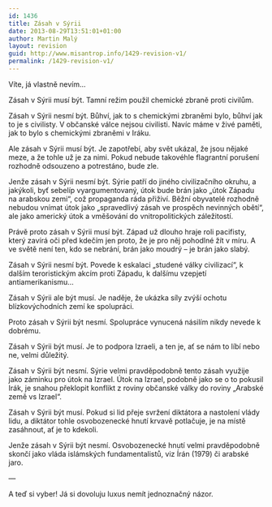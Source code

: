 ```yaml
---
id: 1436
title: Zásah v Sýrii
date: 2013-08-29T13:51:01+01:00
author: Martin Malý
layout: revision
guid: http://www.misantrop.info/1429-revision-v1/
permalink: /1429-revision-v1/
---
```

Víte, já vlastně nevím&#8230;

<!--more-->

Zásah v Sýrii musí být. Tamní režim použil chemické zbraně proti civilům.

Zásah v Sýrii nesmí být. Bůhví, jak to s chemickými zbraněmi bylo, bůhví jak to je s civilisty. V občanské válce nejsou civilisti. Navíc máme v živé paměti, jak to bylo s chemickými zbraněmi v Iráku.

Ale zásah v Sýrii musí být. Je zapotřebí, aby svět ukázal, že jsou nějaké meze, a že tohle už je za nimi. Pokud nebude takovéhle flagrantní porušení rozhodně odsouzeno a potrestáno, bude zle.

Jenže zásah v Sýrii nesmí být. Sýrie patří do jiného civilizačního okruhu, a jakýkoli, byť sebelíp vyargumentovaný, útok bude brán jako &#8222;útok Západu na arabskou zemi&#8220;, což propaganda ráda přiživí. Běžní obyvatelé rozhodně nebudou vnímat útok jako &#8222;spravedlivý zásah ve prospěch nevinných obětí&#8220;, ale jako americký útok a vměšování do vnitropolitických záležitostí.

Právě proto zásah v Sýrii musí být. Západ už dlouho hraje roli pacifisty, který zavírá oči před kdečím jen proto, že je pro něj pohodlné žít v míru. A ve světě není ten, kdo se nebrání, brán jako moudrý &#8211; je brán jako slabý.

Zásah v Sýrii nesmí být. Povede k eskalaci &#8222;studené války civilizací&#8220;, k dalším teroristickým akcím proti Západu, k dalšímu vzepjetí antiamerikanismu&#8230;

Zásah v Sýrii ale být musí. Je naděje, že ukázka síly zvýší ochotu blízkovýchodních zemí ke spolupráci.

Proto zásah v Sýrii být nesmí. Spolupráce vynucená násilím nikdy nevede k dobrému.

Zásah v Sýrii být musí. Je to podpora Izraeli, a ten je, ať se nám to líbí nebo ne, velmi důležitý.

Zásah v Sýrii být nesmí. Sýrie velmi pravděpodobně tento zásah využije jako záminku pro útok na Izrael. Útok na Izrael, podobně jako se o to pokusil Irák, je snahou překlopit konflikt z roviny občanské války do roviny &#8222;Arabské země vs Izrael&#8220;.

Zásah v Sýrii být musí. Pokud si lid přeje svržení diktátora a nastolení vlády lidu, a diktátor tohle osvobozenecké hnutí krvavě potlačuje, je na místě zasáhnout, ať je to kdekoli.

Jenže zásah v Sýrii být nesmí. Osvobozenecké hnutí velmi pravděpodobně skončí jako vláda islámských fundamentalistů, viz Írán (1979) či arabské jaro.

&#8212;

A teď si vyber! Já si dovoluju luxus nemít jednoznačný názor.

&nbsp;